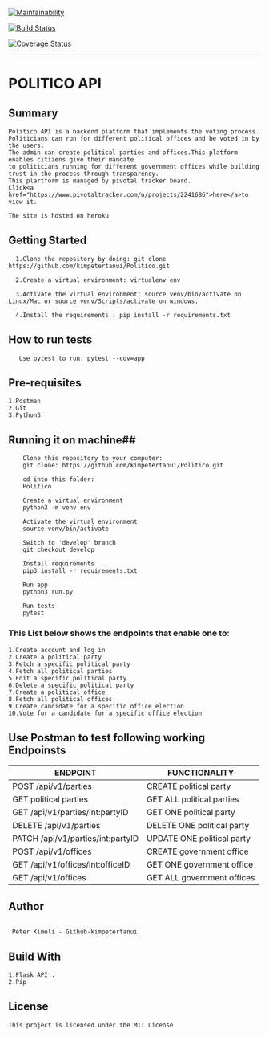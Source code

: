[![Maintainability](https://api.codeclimate.com/v1/badges/494a680484727eb34440/maintainability)](https://codeclimate.com/github/kimpetertanui/Politico/maintainability)

[![Build Status](https://travis-ci.org/kimpetertanui/Politico.png?branch=develop)](https://travis-ci.org/kimpetertanui/Politico)

[![Coverage Status](https://coveralls.io/repos/github/kimpetertanui/Politico/badge.png?branch=develop)](https://coveralls.io/github/kimpetertanui/Politico?branch=develop)




- - - -

# POLITICO API #


## Summary ##

    Politico API is a backend platform that implements the voting process.
    Politicians can run for different political offices and be voted in by the users.
    The admin can create political parties and offices.This platform enables citizens give their mandate
    to politicians running for different government offices while building trust in the process through transparency.
    This plartform is managed by pivotal tracker board.
    Click<a href="https://www.pivotaltracker.com/n/projects/2241686">here</a>to view it.

    The site is hosted on heroku

## Getting Started ##
```
  1.Clone the repository by doing: git clone  https://github.com/kimpetertanui/Politico.git

  2.Create a virtual environment: virtualenv env

  3.Activate the virtual environment: source venv/bin/activate on Linux/Mac or source venv/Scripts/activate on windows.

  4.Install the requirements : pip install -r requirements.txt
```

## How to run tests ##
```
   Use pytest to run: pytest --cov=app
```
## Pre-requisites ##
    1.Postman
    2.Git
    3.Python3

## Running it on machine##
```
    Clone this repository to your computer:
    git clone: https://github.com/kimpetertanui/Politico.git

    cd into this folder:
    Politico

    Create a virtual environment
    python3 -m venv env

    Activate the virtual environment
    source venv/bin/activate

    Switch to 'develop' branch
    git checkout develop

    Install requirements
    pip3 install -r requirements.txt

    Run app
    python3 run.py

    Run tests
    pytest
```

### This List below shows the endpoints that enable one to: ###

    1.Create account and log in
    2.Create a political party
    3.Fetch a specific political party
    4.Fetch all political parties
    5.Edit a specific political party
    6.Delete a specific political party
    7.Create a political office
    8.Fetch all political offices
    9.Create candidate for a specific office election
    10.Vote for a candidate for a specific office election

## Use Postman to test following working Endpoinsts ##

   ENDPOINT  |    FUNCTIONALITY
------------- | -------------
POST /api/v1/parties   | CREATE political party
GET political parties  | GET ALL political parties
GET /api/v1/parties/int:partyID | GET ONE political party
DELETE /api/v1/parties | DELETE ONE political party
PATCH /api/v1/parties/int:partyID|UPDATE ONE political party
POST /api/v1/offices  | CREATE government office
GET /api/v1/offices/int:officeID | GET ONE government office
GET /api/v1/offices | GET ALL government offices

##  Author  ##
```

 Peter Kimeli - Github-kimpetertanui

```
##  Build With  ##
```
1.Flask API .
2.Pip

```
##  License  ##
```
This project is licensed under the MIT License
```






